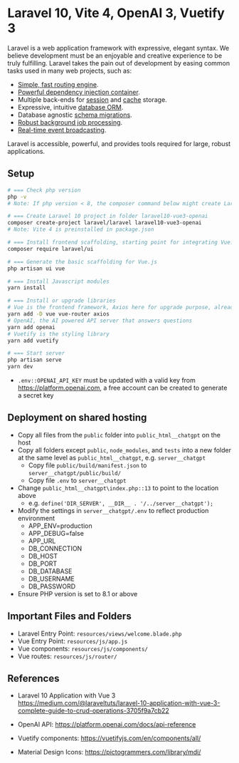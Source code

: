 # Laravel 10, Vite 4, OpenAI 3, Vuetify 3

Laravel is a web application framework with expressive, elegant syntax. We believe development must be an enjoyable and creative experience to be truly fulfilling. Laravel takes the pain out of development by easing common tasks used in many web projects, such as:

- [Simple, fast routing engine](https://laravel.com/docs/routing).
- [Powerful dependency injection container](https://laravel.com/docs/container).
- Multiple back-ends for [session](https://laravel.com/docs/session) and [cache](https://laravel.com/docs/cache) storage.
- Expressive, intuitive [database ORM](https://laravel.com/docs/eloquent).
- Database agnostic [schema migrations](https://laravel.com/docs/migrations).
- [Robust background job processing](https://laravel.com/docs/queues).
- [Real-time event broadcasting](https://laravel.com/docs/broadcasting).

Laravel is accessible, powerful, and provides tools required for large, robust applications.

## Setup

```sh
# === Check php version
php -v
# Note: If php version < 8, the composer command below might create Laravel 8 instead of 10

# === Create Laravel 10 project in folder laravel10-vue3-openai
composer create-project laravel/laravel laravel10-vue3-openai
# Note: Vite 4 is preinstalled in package.json

# === Install frontend scaffolding, starting point for integrating Vue.js
composer require laravel/ui

# === Generate the basic scaffolding for Vue.js
php artisan ui vue

# === Install Javascript modules
yarn install

# === Install or upgrade libraries
# Vue is the frontend framework, Axios here for upgrade purpose, already included in Laravel
yarn add -D vue vue-router axios
# OpenAI, the AI powered API server that answers questions
yarn add openai
# Vuetify is the styling library
yarn add vuetify

# === Start server
php artisan serve
yarn dev
```

* `.env::OPENAI_API_KEY` must be updated with a valid key from https://platform.openai.com, a free account can be created to generate a secret key

## Deployment on shared hosting
* Copy all files from the `public` folder into `public_html__chatgpt` on the host
* Copy all folders except `public`, `node_modules`, and `tests` into a new folder at the same level as `public_html__chatgpt`, e.g. `server__chatgpt`
  * Copy file `public/build/manifest.json` to `server__chatgpt/public/build/`
  * Copy file `.env` to `server__chatgpt`
* Change `public_html__chatgpt\index.php::13` to point to the location above
  * e.g. `define('DIR_SERVER', __DIR__ . '/../server__chatgpt');`
* Modify the settings in `server__chatgpt/.env` to reflect production environment
  * APP_ENV=production
  * APP_DEBUG=false
  * APP_URL
  * DB_CONNECTION
  * DB_HOST
  * DB_PORT
  * DB_DATABASE
  * DB_USERNAME
  * DB_PASSWORD
* Ensure PHP version is set to 8.1 or above

## Important Files and Folders

* Laravel Entry Point: `resources/views/welcome.blade.php`
* Vue Entry Point: `resources/js/app.js`
* Vue components: `resources/js/components/`
* Vue routes: `resources/js/router/`

## References

* Laravel 10 Application with Vue 3 https://medium.com/@laraveltuts/laravel-10-application-with-vue-3-complete-guide-to-crud-operations-3705f9a7cb22

* OpenAI API: https://platform.openai.com/docs/api-reference

* Vuetify components: https://vuetifyjs.com/en/components/all/

* Material Design Icons: https://pictogrammers.com/library/mdi/